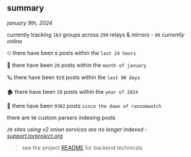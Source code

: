 
## summary
_january 9th, 2024_

currently tracking `163` groups across `299` relays & mirrors - _`96` currently online_

⏲ there have been `6` posts within the `last 24 hours`

🦈 there have been `20` posts within the `month of january`

🪐 there have been `929` posts within the `last 90 days`

🏚 there have been `20` posts within the `year of 2024`

🦕 there have been `9302` posts `since the dawn of ransomwatch`

there are `96` custom parsers indexing posts

_`20` sites using v2 onion services are no longer indexed - [support.torproject.org](https://support.torproject.org/onionservices/v2-deprecation/)_

> see the project [README](https://github.com/joshhighet/ransomwatch#ransomwatch--) for backend technicals
